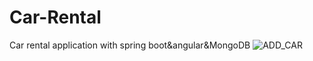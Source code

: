 # Car-Rental
Car rental application with spring boot&amp;angular&amp;MongoDB
![ADD_CAR](https://github.com/AmineABK/Car-Rental/assets/104569983/72fcdc49-3999-418c-9bea-ceb3cceab0f6)
